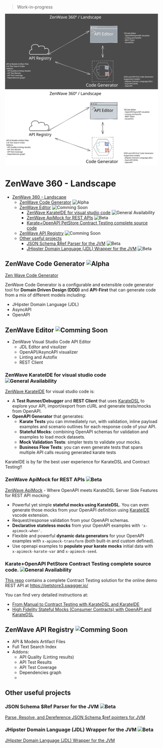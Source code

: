 > Work-in-progress

<p align="center"  markdown="1">
  <img src="ZenWave-360-Landscape-dark.svg#gh-dark-mode-only" alt="ZenWave360 Landscape" />
  <img src="ZenWave-360-Landscape-light.svg#gh-light-mode-only" alt="ZenWave360 Landscape" />
</p>

# ZenWave 360 - Landscape

- [ZenWave 360 - Landscape](#zenwave-360---landscape)
  - [ZenWave Code Generator](#zenwave-code-generator-) ![Alpha](https://img.shields.io/badge/lifecycle-alpha-yellow)
  - [ZenWave Editor](#zenwave-editor-) ![Comming Soon](https://img.shields.io/badge/lifecycle-Comming_Soon-lightgray)
    - [ZenWave KarateIDE for visual studio code](#zenwave-karateide-for-visual-studio-code-) ![General Availability](https://img.shields.io/badge/lifecycle-GA-green)
    - [ZenWave ApiMock for REST APIs](#zenwave-apimock-for-rest-apis-) ![Beta](https://img.shields.io/badge/lifecycle-beta-red)
    - [Karate+OpenAPI PetStore Contract Testing complete source code](#karateopenapi-petstore-contract-testing-complete-source-code-)
  - [ZenWave API Registry](#zenwave-api-registry-) ![Comming Soon](https://img.shields.io/badge/lifecycle-Comming_Soon-lightgray)
  - [Other useful projects](#other-useful-projects)
    - [JSON Schema $Ref Parser for the JVM](#json-schema-ref-parser-for-the-jvm) ![Beta](https://img.shields.io/badge/lifecycle-beta-red)
    - [JHipster Domain Language (JDL) Wrapper for the JVM](#jhipster-domain-language-jdl-wrapper-for-the-jvm) ![Beta](https://img.shields.io/badge/lifecycle-beta-red)

## ZenWave Code Generator ![Alpha](https://img.shields.io/badge/lifecycle-alpha-yellow)

[Zen Wave Code Generator](https://zenwave360.github.io/zenwave-code-generator/)

ZenWave Code Generator is a configurable and extensible code generator tool for **Domain Driven Design (DDD)** and **API-First** that can generate code from a mix of different models including:

- JHipster Domain Language (JDL)
- AsyncAPI
- OpenAPI

## ZenWave Editor ![Comming Soon](https://img.shields.io/badge/lifecycle-Comming_Soon-lightgray)

- ZenWave Visual Studio Code API Editor
  - JDL Editor and visulizer
  - OpenAPI/AsyncAPI visualizer
  - Linting and Autofix
  - REST Client

### ZenWave KarateIDE for visual studio code ![General Availability](https://img.shields.io/badge/lifecycle-GA-green)

[ZenWave KarateIDE](https://github.com/ZenWave360/karate-ide) for visual studio code is:

- A **Test Runner/Debugger** and **REST Client** that uses [KarateDSL](https://github.com/karatelabs/karate) to explore your API, import/export from cURL and generate tests/mocks from OpenAPI.
- **OpenAPI Generator** that generates:
  - **Karate Tests** you can immediately run, with validation, inline payload examples and scenario outlines for each response code of your API.
  - **Stateful Mocks**: combining OpenAPI schemas for validation and examples to load mock datasets.
  - **Mock Validation Tests**: simpler tests to validate your mocks.
  - **Business Flow Tests**: you can even generate tests that spans multiple API calls reusing generated karate tests

KarateIDE is by far the best user experience for KarateDSL and Contract Testing!!

### ZenWave ApiMock for REST APIs ![Beta](https://img.shields.io/badge/lifecycle-beta-red)

[ZenWave ApiMock](https://github.com/ZenWave360/zenwave-apimock) - Where OpenAPI meets KarateDSL Server Side Features for REST API mocking:

- Powerful yet simple **stateful mocks using KarateDSL**. You can even generate those mocks from your OpenAPI definition using [KarateIDE](https://marketplace.visualstudio.com/items?itemName=KarateIDE.karate-ide) vscode extension.
- Request/response validation from your OpenAPI schemas.
- **Declarative stateless mocks** from your OpenAPI examples with `'x-apimock-when'`.
- Flexible and powerful **dynamic data generators** for your OpenAPI examples with `x-apimock-transform` (both built-in and custom defined).
- Use openapi examples to **populate your karate mocks** initial data with `x-apimock-karate-var` and `x-apimock-seed`.

### Karate+OpenAPI PetStore Contract Testing complete source code. ![General Availability](https://img.shields.io/badge/lifecycle-GA-green)

[This repo](https://github.com/ZenWave360/karate-openapi-petstore) contains a complete Contract Testing solution for the online demo REST API at https://petstore3.swagger.io/

You can find very detailed instructions at:

- [From Manual to Contract Testing with KarateDSL and KarateIDE](https://medium.com/@ivangsa/from-manual-to-contract-testing-with-karatedsl-and-karateide-i-5884f1732680)
- [High Fidelity Stateful Mocks (Consumer Contracts) with OpenAPI and KarateDSL](https://medium.com/@ivangsa/high-fidelity-stateful-mocks-consumer-contracts-with-openapi-and-karatedsl-85a7f31cf84e)

## ZenWave API Registry ![Comming Soon](https://img.shields.io/badge/lifecycle-Comming_Soon-lightgray)

- API & Models Artifact Files
- Full Text Search Index
- Addons:
  - API Quality (Linting results)
  - API Test Results
  - API Test Coverage
  - Dependencies graph
  -

## Other useful projects

### JSON Schema $Ref Parser for the JVM ![Beta](https://img.shields.io/badge/lifecycle-beta-red)

[Parse, Resolve, and Dereference JSON Schema $ref pointers for JVM](https://zenwave360.github.io/json-schema-ref-parser-jvm/)

### JHipster Domain Language (JDL) Wrapper for the JVM ![Beta](https://img.shields.io/badge/lifecycle-beta-red)

[JHipster Domain Language (JDL) Wrapper for the JVM](https://github.com/ZenWave360/jdl-jvm)

